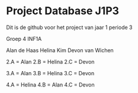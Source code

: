 # Project Database J1P3

Dit is de github voor het project van jaar 1 periode 3

Groep 4 INF1A

Alan de Haas
Helina Kim
Devon van Wichen

2.A = Alan
2.B = Helina
2.C = Devon
 
3.A = Alan
3.B = Helina
3.C = Devon

4.A = Helina
4.B = Alan
4.C = Devon
